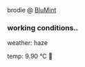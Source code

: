 brodie @ [BluMint](https://www.linkedin.com/company/blumint-io/)

<!--weather_start-->
### working conditions..

weather: haze 

temp: 9.90 °C 🧥

<!--weather_end-->
